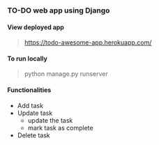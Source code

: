 ### TO-DO web app using Django

#### View deployed app
> https://todo-awesome-app.herokuapp.com/

#### To run locally
> python manage.py runserver
#### Functionalities
- Add task
- Update task
    - update the task
    - mark task as complete
 - Delete task
